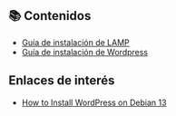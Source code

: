 ## 📚 Contenidos

* [Guía de instalación de LAMP](00_LAMP.md)
* [Guía de instalación de Wordpress](01_Wordpress.md)


## Enlaces de interés

* [How to Install WordPress on Debian 13](https://www.rosehosting.com/blog/how-to-install-wordpress-on-debian-13/)
